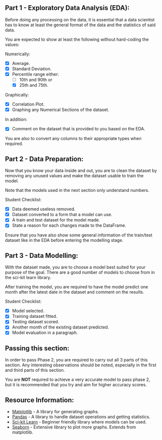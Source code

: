 ## Part 1 - Exploratory Data Analysis (EDA):
Before doing any processing on the data, it is essential that a data scientist has to know at least the general format of the data and the statistics of said data.

You are expected to show at least the following without hard-coding the values:

Numerically:
- [X] Average.
- [X] Standard Deviation.
- [X] Percentile range either:
    - [ ] 10th and 90th or
    - [X] 25th and 75th.

Graphically:
- [X] Correlation Plot.
- [X] Graphing any Numerical Sections of the dataset.

In addition:
- [X] Comment on the dataset that is provided to you based on the EDA.

You are also to convert any columns to their appropriate types when required.

## Part 2 - Data Preparation:
Now that you know your data inside and out, you are to clean the dataset by removing any unused values and make the dataset usable to train the model.

Note that the models used in the next section only understand numbers.

Student Checklist:
- [X] Data deemed useless removed.
- [X] Dataset converted to a form that a model can use.
- [X] A train and test dataset for the model made.
- [X] State a reason for each changes made to the DataFrame.

Ensure that you have also show some general information of the train/test dataset like in the EDA before entering the modelling stage.

## Part 3 - Data Modelling:
With the dataset made, you are to choose a model best suited for your purpose of the goal. There are a good number of models to choose from in the sci-kit learn library.

After training the model, you are required to have the model predict one month after the latest date in the dataset and comment on the results.

Student Checklist:
- [X] Model selected.
- [X] Training dataset fitted.
- [X] Testing dataset scored.
- [X] Another month of the existing dataset predicted.
- [X] Model evaluation in a paragraph.

## Passing this section:

In order to pass Phase 2, you are required to carry out all 3 parts of this section. Any interesting observations should be noted, especially in the first and third parts of this section.

You are **NOT** required to achieve a very accurate model to pass phase 2, but it is recommended that you try and aim for higher accuracy scores.

## Resource Information:
* [Matplotlib](https://matplotlib.org/) - A library for generating graphs.
* [Pandas](https://pandas.pydata.org/docs/reference/index.html) - A library to handle dataset operations and getting statistics.
* [Sci-kit Learn](https://scikit-learn.org/stable/) - Beginner friendly library where models can be used.
* [Seaborn](https://seaborn.pydata.org/) - Extensive library to plot more graphs. Extends from matplotlib.
